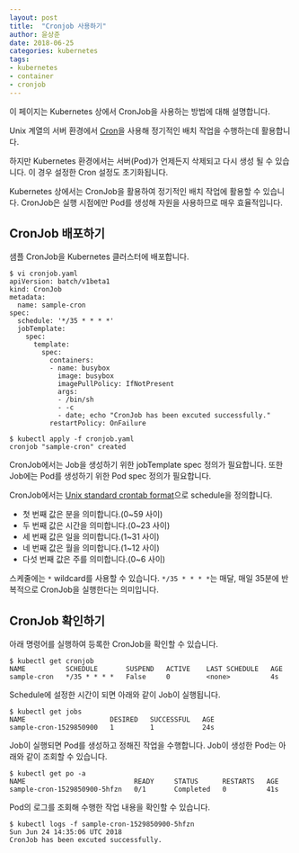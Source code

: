 ```yaml
---
layout: post
title:  "Cronjob 사용하기"
author: 윤상준
date: 2018-06-25
categories: kubernetes
tags:
- kubernetes
- container
- cronjob
---
```


이 페이지는 Kubernetes 상에서 CronJob을 사용하는 방법에 대해 설명합니다.

Unix 계열의 서버 환경에서 [Cron](https://ko.wikipedia.org/wiki/Cron)을 사용해 정기적인 배치 작업을 수행하는데 활용합니다.

하지만 Kubernetes 환경에서는 서버(Pod)가 언제든지 삭제되고 다시 생성 될 수 있습니다.
이 경우 설정한 Cron 설정도 초기화됩니다.

Kubernetes 상에서는 CronJob을 활용하여 정기적인 배치 작업에 활용할 수 있습니다.
CronJob은 실행 시점에만 Pod를 생성해 자원을 사용하므로 매우 효율적입니다.

## CronJob 배포하기

샘플 CronJob을 Kubernetes 클러스터에 배포합니다.

```
$ vi cronjob.yaml
apiVersion: batch/v1beta1
kind: CronJob
metadata:
  name: sample-cron
spec:
  schedule: '*/35 * * * *'
  jobTemplate:
    spec:
      template:
        spec:
          containers:
          - name: busybox
            image: busybox
            imagePullPolicy: IfNotPresent
            args:
            - /bin/sh
            - -c
            - date; echo "CronJob has been excuted successfully."
          restartPolicy: OnFailure

$ kubectl apply -f cronjob.yaml
cronjob "sample-cron" created
```

CronJob에서는 Job을 생성하기 위한 jobTemplate spec 정의가 필요합니다.
또한 Job에는 Pod를 생성하기 위한 Pod spec 정의가 필요합니다.

CronJob에서는 [Unix standard crontab format](https://en.wikipedia.org/wiki/Cron#Overview)으로 schedule을 정의합니다.

- 첫 번째 값은 분을 의미합니다.(0~59 사이)
- 두 번째 값은 시간을 의미합니다.(0~23 사이)
- 세 번째 값은 일을 의미합니다.(1~31 사이)
- 네 번째 값은 월을 의미합니다.(1~12 사이)
- 다섯 번째 값은 주를 의미합니다.(0~6 사이)

스케줄에는 `*` wildcard를 사용할 수 있습니다.
`*/35 * * * *`는 매달, 매일 35분에 반복적으로 CronJob을 실행한다는 의미입니다.

## CronJob 확인하기

아래 명령어를 실행하여 등록한 CronJob을 확인할 수 있습니다.

```
$ kubectl get cronjob
NAME          SCHEDULE       SUSPEND   ACTIVE    LAST SCHEDULE   AGE
sample-cron   */35 * * * *   False     0         <none>          4s
```

Schedule에 설정한 시간이 되면 아래와 같이 Job이 실행됩니다.

```
$ kubectl get jobs
NAME                     DESIRED   SUCCESSFUL   AGE
sample-cron-1529850900   1         1            24s
```

Job이 실행되면 Pod를 생성하고 정해진 작업을 수행합니다.
Job이 생성한 Pod는 아래와 같이 조회할 수 있습니다.

```
$ kubectl get po -a
NAME                           READY     STATUS      RESTARTS   AGE
sample-cron-1529850900-5hfzn   0/1       Completed   0          41s
```

Pod의 로그를 조회해 수행한 작업 내용을 확인할 수 있습니다.

```
$ kubectl logs -f sample-cron-1529850900-5hfzn
Sun Jun 24 14:35:06 UTC 2018
CronJob has been excuted successfully.
```
